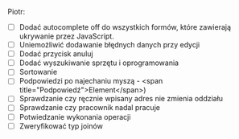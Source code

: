 Piotr: <br/>
  - [ ] Dodać autocomplete off do wszystkich formów, które zawierają ukrywanie przez JavaScript.
  - [ ] Uniemożliwić dodawanie błędnych danych przy edycji
  - [ ] Dodać przycisk anuluj
  - [ ] Dodać wyszukiwanie sprzętu i oprogramowania
  - [ ] Sortowanie
  - [ ] Podpowiedzi po najechaniu myszą - \<span title="Podpowiedź">Element\</span>)
  - [ ] Sprawdzanie czy ręcznie wpisany adres nie zmienia oddziału
  - [ ] Sprawdzanie czy pracownik nadal pracuje
  - [ ] Potwiedzanie wykonania operacji
  - [ ] Zweryfikować typ joinów